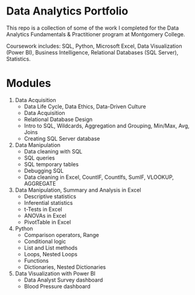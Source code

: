 # Data Analytics Portfolio
This repo is a collection of some of the work I completed for the Data Analytics Fundamentals & Practitioner program at Montgomery College.

Coursework includes: SQL, Python, Microsoft Excel, Data Visualization (Power BI), Business Intelligence, Relational Databases (SQL Server), Statistics.
# Modules
1. Data Acquisition
   - Data Life Cycle, Data Ethics, Data-Driven Culture
   - Data Acquisition
   - Relational Database Design
   - Intro to SQL, Wildcards, Aggregation and Grouping, Min/Max, Avg, Joins
   - Creating SQL Server database
2. Data Manipulation
   - Data cleaning with SQL
   - SQL queries
   - SQL temporary tables
   - Debugging SQL
   - Data cleaning in Excel, CountIF, CountIfs, SumIF, VLOOKUP, AGGREGATE
3. Data Manipulation, Summary and Analysis in Excel
   - Descriptive statistics
   - Inferential statistics
   - t-Tests in Excel
   - ANOVAs in Excel
   - PivotTable in Excel
4. Python
   - Comparison operators, Range
   - Conditional logic
   - List and List methods
   - Loops, Nested Loops
   - Functions
   - Dictionaries, Nested Dictionaries
5. Data Visualization with Power BI
   - Data Analyst Survey dashboard
   - Blood Pressure dashboard
